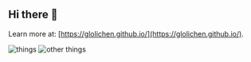 ## Hi there 👋
Learn more at: [https://glolichen.github.io/](https://glolichen.github.io/).

![things](https://api.githubtrends.io/user/svg/glolichen/langs?time_range=one_year&loc_metric=added&theme=dark) ![other things](https://api.githubtrends.io/user/svg/glolichen/repos?time_range=one_year&loc_metric=added&theme=dark)
